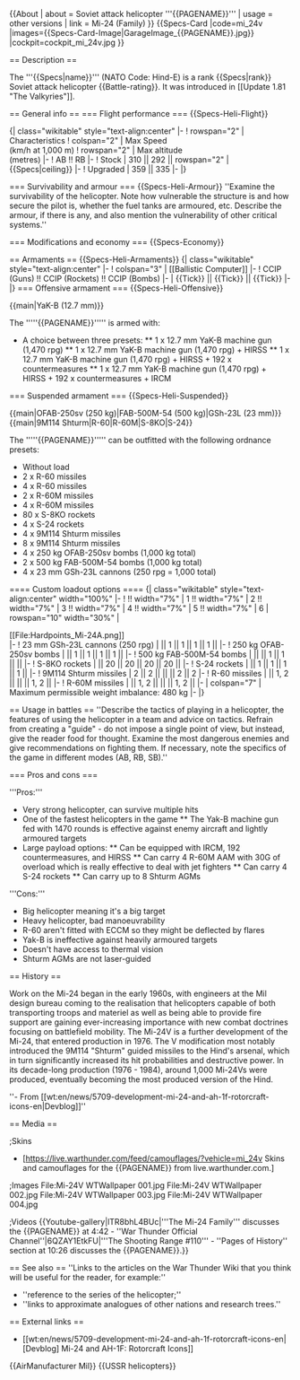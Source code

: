 {{About
| about = Soviet attack helicopter '''{{PAGENAME}}'''
| usage = other versions
| link = Mi-24 (Family)
}}
{{Specs-Card
|code=mi_24v
|images={{Specs-Card-Image|GarageImage_{{PAGENAME}}.jpg}}
|cockpit=cockpit_mi_24v.jpg
}}

== Description ==
<!-- ''In the description, the first part should be about the history of and the creation and combat usage of the helicopter, as well as its key features. In the second part, tell the reader about the helicopter in the game. Insert a screenshot of the vehicle, so that if the novice player does not remember the vehicle by name, he will immediately understand what kind of vehicle the article is talking about.'' -->
The '''{{Specs|name}}''' (NATO Code: Hind-E) is a rank {{Specs|rank}} Soviet attack helicopter {{Battle-rating}}. It was introduced in [[Update 1.81 "The Valkyries"]].

== General info ==
=== Flight performance ===
{{Specs-Heli-Flight}}
<!-- ''Describe how the helicopter behaves in the air. Speed, manoeuvrability, acceleration and allowable loads - these are the most important characteristics of the vehicle.'' -->

{| class="wikitable" style="text-align:center"
|-
! rowspan="2" | Characteristics
! colspan="2" | Max Speed<br>(km/h at 1,000 m)
! rowspan="2" | Max altitude<br>(metres)
|-
! AB !! RB
|-
! Stock
| 310 || 292 || rowspan="2" | {{Specs|ceiling}}
|-
! Upgraded
| 359 || 335
|-
|}

=== Survivability and armour ===
{{Specs-Heli-Armour}}
''Examine the survivability of the helicopter. Note how vulnerable the structure is and how secure the pilot is, whether the fuel tanks are armoured, etc. Describe the armour, if there is any, and also mention the vulnerability of other critical systems.''

=== Modifications and economy ===
{{Specs-Economy}}

== Armaments ==
{{Specs-Heli-Armaments}}
{| class="wikitable" style="text-align:center"
|-
! colspan="3" | [[Ballistic Computer]]
|-
! CCIP (Guns) !! CCIP (Rockets) !! CCIP (Bombs)
|-
| {{Tick}} || {{Tick}} || {{Tick}}
|-
|}
=== Offensive armament ===
{{Specs-Heli-Offensive}}
<!-- ''Describe the offensive armament of the helicopter, if any. Describe how effective the cannons and machine guns are in battle, also what ammunition belts or drums are better to use. If there is no offensive weaponry, delete this subsection.'' -->
{{main|YaK-B (12.7 mm)}}

The '''''{{PAGENAME}}''''' is armed with:

* A choice between three presets:
** 1 x 12.7 mm YaK-B machine gun (1,470 rpg)
** 1 x 12.7 mm YaK-B machine gun (1,470 rpg) + HIRSS
** 1 x 12.7 mm YaK-B machine gun (1,470 rpg) + HIRSS + 192 x countermeasures
** 1 x 12.7 mm YaK-B machine gun (1,470 rpg) + HIRSS + 192 x countermeasures + IRCM

=== Suspended armament ===
{{Specs-Heli-Suspended}}
<!-- ''Describe the helicopter's suspended armament: additional cannons under the winglets, any bombs, and rockets. Since any helicopter is essentially only a platform for suspended weaponry, this section is significant and deserves your special attention. If there is no suspended weaponry remove this subsection.'' -->
{{main|OFAB-250sv (250 kg)|FAB-500M-54 (500 kg)|GSh-23L (23 mm)}}
{{main|9M114 Shturm|R-60|R-60M|S-8KO|S-24}}

The '''''{{PAGENAME}}''''' can be outfitted with the following ordnance presets:

* Without load
* 2 x R-60 missiles
* 4 x R-60 missiles
* 2 x R-60M missiles
* 4 x R-60M missiles
* 80 x S-8KO rockets
* 4 x S-24 rockets
* 4 x 9M114 Shturm missiles
* 8 x 9M114 Shturm missiles
* 4 x 250 kg OFAB-250sv bombs (1,000 kg total)
* 2 x 500 kg FAB-500M-54 bombs (1,000 kg total)
* 4 x 23 mm GSh-23L cannons (250 rpg = 1,000 total)

==== Custom loadout options ====
{| class="wikitable" style="text-align:center" width="100%"
|-
! !! width="7%" | 1 !! width="7%" | 2 !! width="7%" | 3 !! width="7%" | 4 !! width="7%" | 5 !! width="7%" | 6
| rowspan="10" width="30%" | <div class="ttx-image">[[File:Hardpoints_Mi-24A.png]]</div>
|-
! 23 mm GSh-23L cannons (250 rpg)
| || 1 || 1 || 1 || 1 ||
|-
! 250 kg OFAB-250sv bombs
| || 1 || 1 || 1 || 1 ||
|-
! 500 kg FAB-500M-54 bombs
| || || 1 || 1 || ||
|-
! S-8KO rockets
| || 20 || 20 || 20 || 20 ||
|-
! S-24 rockets
| || 1 || 1 || 1 || 1 ||
|-
! 9M114 Shturm missiles
| 2 || 2 || || || 2 || 2
|-
! R-60 missiles
| || 1, 2 || || || 1, 2 ||
|-
! R-60M missiles
| || 1, 2 || || || 1, 2 ||
|-
| colspan="7" | Maximum permissible weight imbalance: 480 kg
|-
|}

== Usage in battles ==
''Describe the tactics of playing in a helicopter, the features of using the helicopter in a team and advice on tactics. Refrain from creating a "guide" - do not impose a single point of view, but instead, give the reader food for thought. Examine the most dangerous enemies and give recommendations on fighting them. If necessary, note the specifics of the game in different modes (AB, RB, SB).''

=== Pros and cons ===
<!-- ''Summarise and briefly evaluate the vehicle in terms of its characteristics and combat effectiveness. Mark its pros and cons in the bulleted list. Try not to use more than 6 points for each of the characteristics. Avoid using categorical definitions such as "bad", "good" and the like - use substitutions with softer forms such as "inadequate" and "effective".'' -->

'''Pros:'''

* Very strong helicopter, can survive multiple hits
* One of the fastest helicopters in the game
** The Yak-B machine gun fed with 1470 rounds is effective against enemy aircraft and lightly armoured targets
* Large payload options:
** Can be equipped with IRCM, 192 countermeasures, and HIRSS
** Can carry 4 R-60M AAM with 30G of overload which is really effective to deal with jet fighters
** Can carry 4 S-24 rockets
** Can carry up to 8 Shturm AGMs

'''Cons:'''

* Big helicopter meaning it's a big target
* Heavy helicopter, bad manoeuvrability
* R-60 aren't fitted with ECCM so they might be deflected by flares
* Yak-B is ineffective against heavily armoured targets
* Doesn't have access to thermal vision
* Shturm AGMs are not laser-guided

== History ==
<!-- ''Describe the history of the creation and combat usage of the helicopter in more detail than in the introduction. If the historical reference turns out to be too long, take it to a separate article, taking a link to the article about the vehicle and adding a block "/History" (example: <nowiki>https://wiki.warthunder.com/(Vehicle-name)/History</nowiki>) and add a link to it here using the <code>main</code> template. Be sure to reference text and sources by using <code><nowiki><ref></ref></nowiki></code>, as well as adding them at the end of the article with <code><nowiki><references /></nowiki></code>. This section may also include the vehicle's dev blog entry (if applicable) and the in-game encyclopedia description (under <code><nowiki>=== In-game description ===</nowiki></code>, also if applicable).'' -->
Work on the Mi-24 began in the early 1960s, with engineers at the Mil design bureau coming to the realisation that helicopters capable of both transporting troops and materiel as well as being able to provide fire support are gaining ever-increasing importance with new combat doctrines focusing on battlefield mobility. The Mi-24V is a further development of the Mi-24, that entered production in 1976. The V modification most notably introduced the 9M114 "Shturm" guided missiles to the Hind's arsenal, which in turn significantly increased its hit probabilities and destructive power. In its decade-long production (1976 - 1984), around 1,000 Mi-24Vs were produced, eventually becoming the most produced version of the Hind.

''- From [[wt:en/news/5709-development-mi-24-and-ah-1f-rotorcraft-icons-en|Devblog]]''

== Media ==
<!-- ''Excellent additions to the article would be video guides, screenshots from the game, and photos.'' -->

;Skins
* [https://live.warthunder.com/feed/camouflages/?vehicle=mi_24v Skins and camouflages for the {{PAGENAME}} from live.warthunder.com.]

;Images
<gallery mode="packed" heights="200">
File:Mi-24V WTWallpaper 001.jpg
File:Mi-24V WTWallpaper 002.jpg
File:Mi-24V WTWallpaper 003.jpg
File:Mi-24V WTWallpaper 004.jpg
</gallery>

;Videos
{{Youtube-gallery|lTR8bhL4BUc|'''The Mi-24 Family''' discusses the {{PAGENAME}} at 4:42 - ''War Thunder Official Channel''|6QZAY1EtkFU|'''The Shooting Range #110''' - ''Pages of History'' section at 10:26 discusses the {{PAGENAME}}.}}

== See also ==
''Links to the articles on the War Thunder Wiki that you think will be useful for the reader, for example:''

* ''reference to the series of the helicopter;''
* ''links to approximate analogues of other nations and research trees.''

== External links ==
<!-- ''Paste links to sources and external resources, such as:''
* ''topic on the official game forum;''
* ''other literature.'' -->

* [[wt:en/news/5709-development-mi-24-and-ah-1f-rotorcraft-icons-en|[Devblog] Mi-24 and AH-1F: Rotorcraft Icons]]

{{AirManufacturer Mil}}
{{USSR helicopters}}